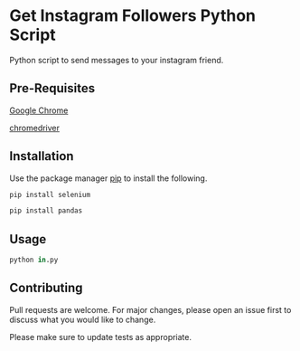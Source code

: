 # Get Instagram Followers Python Script

Python script to send messages to your instagram friend.

## Pre-Requisites

[Google Chrome](https://choosealicense.com/licenses/mit/)

[chromedriver](http://chromedriver.chromium.org/)

## Installation

Use the package manager [pip](https://pip.pypa.io/en/stable/) to install the following.

```bash
pip install selenium

pip install pandas
```

## Usage

```python
python in.py
```

## Contributing

Pull requests are welcome. For major changes, please open an issue first to discuss what you would like to change.

Please make sure to update tests as appropriate.
